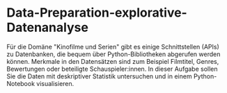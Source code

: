 # Data-Preparation-explorative-Datenanalyse
Für die Domäne "Kinofilme und Serien" gibt es einige Schnittstellen (APIs) zu Datenbanken, die bequem über Python-Bibliotheken abgerufen werden können. Merkmale in den Datensätzen sind zum Beispiel Filmtitel, Genres, Bewertungen oder beteiligte Schauspieler:innen. In dieser Aufgabe sollen Sie die Daten mit deskriptiver Statistik untersuchen und in einem Python-Notebook visualisieren.

